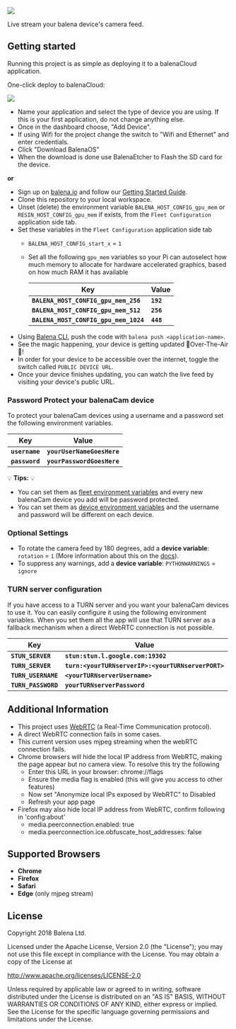 ![](./balena-cam/app/client/balena-cam-readme.png)

Live stream your balena device's camera feed.

## Getting started

Running this project is as simple as deploying it to a balenaCloud application.

One-click deploy to balenaCloud:

[![](https://balena.io/deploy.png)](https://dashboard.balena-cloud.com/deploy)

- Name your application and select the type of device you are using.  If this is your first application, do not change anything else.
- Once in the dashboard choose, "Add Device".
- If using Wifi for the project change the switch to "Wifi and Ethernet" and enter credentials.
- Click "Download BalenaOS"
- When the download is done use BalenaEtcher to Flash the SD card for the device.

**or**

- Sign up on [balena.io](https://balena.io/) and follow our [Getting Started Guide](https://balena.io/docs/learn/getting-started).
- Clone this repository to your local workspace.
- Unset (delete) the environment variable `BALENA_HOST_CONFIG_gpu_mem` or `RESIN_HOST_CONFIG_gpu_mem` if exists, from the `Fleet Configuration` application side tab.
- Set these variables in the `Fleet Configuration` application side tab
  - `BALENA_HOST_CONFIG_start_x` = `1`
  - Set all the following `gpu_mem` variables so your Pi can autoselect how much memory to allocate for hardware accelerated graphics, based on how much RAM it has available

    | Key                                  | Value
    |--------------------------------------|----------
    |**`BALENA_HOST_CONFIG_gpu_mem_256`**  | **`192`**
    |**`BALENA_HOST_CONFIG_gpu_mem_512`**  | **`256`**
    |**`BALENA_HOST_CONFIG_gpu_mem_1024`** | **`448`**
- Using [Balena CLI](https://www.balena.io/docs/reference/cli/), push the code with `balena push <application-name>`.
- See the magic happening, your device is getting updated 🌟Over-The-Air🌟!
- In order for your device to be accessible over the internet, toggle the switch called `PUBLIC DEVICE URL`.
- Once your device finishes updating, you can watch the live feed by visiting your device's public URL.

### Password Protect your balenaCam device

To protect your balenaCam devices using a username and a password set the following environment variables.

| Key            | Value
|----------------|---------------------------
|**`username`**  | **`yourUserNameGoesHere`**
|**`password`**  | **`yourPasswordGoesHere`**

💡 **Tips:** 💡 
* You can set them as [fleet environment variables](https://www.balena.io/docs/learn/manage/serv-vars/#fleet-environment-and-service-variables) and every new balenaCam device you add will be password protected.
* You can set them as [device environment variables](https://www.balena.io/docs/learn/manage/serv-vars/#device-environment-and-service-variables) and the username and password will be different on each device.

### Optional Settings

- To rotate the camera feed by 180 degrees, add a **device variable**: `rotation` = `1` (More information about this on the [docs](https://www.balena.io/docs/learn/manage/serv-vars/)).
- To suppress any warnings, add a **device variable**: `PYTHONWARNINGS` = `ignore`

### TURN server configuration


If you have access to a TURN server and you want your balenaCam devices to use it. You can easily configure it using the following environment variables. When you set them all the app will use that TURN server as a fallback mechanism when a direct WebRTC connection is not possible.

| Key            | Value
|----------------|---------------------------
|**`STUN_SERVER`**  | **`stun:stun.l.google.com:19302`**
|**`TURN_SERVER`**  | **`turn:<yourTURNserverIP>:<yourTURNserverPORT>`**
|**`TURN_USERNAME`**  | **`<yourTURNserverUsername>`**
|**`TURN_PASSWORD`**  | **`yourTURNserverPassword`**

## Additional Information

- This project uses [WebRTC](https://webrtc.org/) (a Real-Time Communication protocol).
- A direct WebRTC connection fails in some cases.
- This current version uses mjpeg streaming when the webRTC connection fails.
- Chrome browsers will hide the local IP address from WebRTC, making the page appear but no camera view. To resolve this try the following
  - Enter this URL in your browser: chrome://flags
  - Ensure the media flag is enabled (this will give you access to other features)
  - Now set "Anonymize local IPs exposed by WebRTC" to Disabled
  - Refresh your app page
- Firefox may also hide local IP address from WebRTC, confirm following in 'config:about'
  - media.peerconnection.enabled: true
  - media.peerconnection.ice.obfuscate_host_addresses: false

## Supported Browsers

- **Chrome**
- **Firefox**
- **Safari**
- **Edge** (only mjpeg stream)

## License

Copyright 2018 Balena Ltd.

Licensed under the Apache License, Version 2.0 (the "License"); you may not use this file except in compliance with the License. You may obtain a copy of the License at

<http://www.apache.org/licenses/LICENSE-2.0>

Unless required by applicable law or agreed to in writing, software distributed under the License is distributed on an "AS IS" BASIS, WITHOUT WARRANTIES OR CONDITIONS OF ANY KIND, either express or implied. See the License for the specific language governing permissions and limitations under the License.
